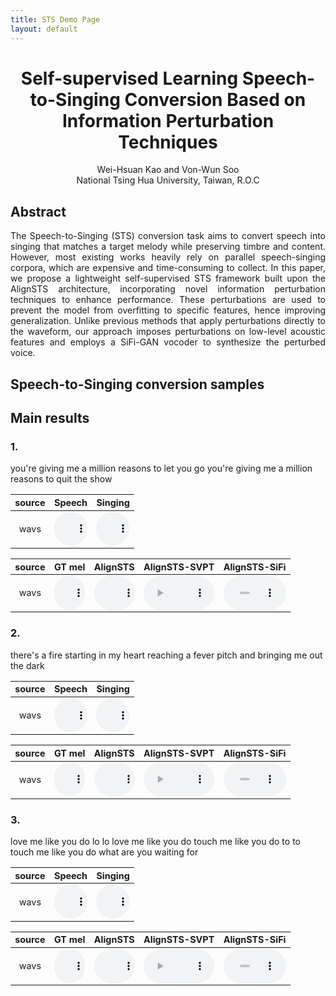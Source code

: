 ```yaml
---
title: STS Demo Page
layout: default
---
```


<style>
.main-content {
  max-width: 90%;
  width: 90%;
  margin: auto;
}
table {
  width: 100%;
  table-layout: fixed;
}
table th, table td {
  word-wrap: break-word;
  font-size: 0.9em;
  text-align: center;
}
audio {
  width: 100%;
  max-width: 200px;
}
</style>

# <center>Self-supervised Learning Speech-to-Singing Conversion Based on Information Perturbation Techniques</center>

<center>Wei-Hsuan Kao and Von-Wun Soo</center>
<center>National Tsing Hua University, Taiwan, R.O.C</center>

## Abstract
<div style="text-align: justify">The Speech-to-Singing (STS) conversion task aims to convert speech into singing that matches a target melody while preserving timbre and content. However, most existing works heavily rely on parallel speech-singing corpora, which are expensive and time-consuming to collect. In this paper, we propose a lightweight self-supervised STS framework built upon the AlignSTS architecture, incorporating novel information perturbation techniques to enhance performance. These perturbations are used to prevent the model from overfitting to specific features, hence improving generalization. Unlike previous methods that apply perturbations directly to the waveform, our approach imposes perturbations on low-level acoustic features and employs a SiFi-GAN vocoder to synthesize the perturbed voice.</div>

## Speech-to-Singing conversion samples

## Main results

### 1. 
you're giving me a million reasons to let you go you're giving me a million reasons to quit the show 
<table>
  <thread>
    <tr>
      <th>source</th>
      <th>Speech</th>
      <th>Singing</th>
    </tr>
  </thread>
  <tbody>
    <tr>
      <td>wavs</td>
      <td><audio controls src="wavs/speech-2.wav"></audio></td>
      <td><audio controls src="wavs/sing-2.wav"></audio></td>
    </tr>
  </tbody>
</table>

<table>
  <thread>
    <tr>
      <th>source</th>
      <th>GT mel</th>
      <th>AlignSTS</th>
      <th>AlignSTS-SVPT</th>
      <th>AlignSTS-SiFi</th>
    </tr>
  </thread>
  <tbody>
    <tr>
      <td>wavs</td>
      <td><audio controls src="wavs/GT mel-2.wav"></audio></td>
      <td><audio controls src="wavs/AlignSTS-2.wav"></audio></td>
      <td><audio controls src="wavs/AlignSTS-SVPT-2.wav"></audio></td>
      <td><audio controls src="wavs/AlignSTS-SiFi-2.wav"></audio></td>
    </tr>
  </tbody>
</table>

### 2. 
there's a fire starting in my heart reaching a fever pitch and bringing me out the dark 
<table>
  <thread>
    <tr>
      <th>source</th>
      <th>Speech</th>
      <th>Singing</th>
    </tr>
  </thread>
  <tbody>
    <tr>
      <td>wavs</td>
      <td><audio controls src="wavs/speech-8.wav"></audio></td>
      <td><audio controls src="wavs/sing-8.wav"></audio></td>
    </tr>
  </tbody>
</table>

<table>
  <thread>
    <tr>
      <th>source</th>
      <th>GT mel</th>
      <th>AlignSTS</th>
      <th>AlignSTS-SVPT</th>
      <th>AlignSTS-SiFi</th>
    </tr>
  </thread>
  <tbody>
    <tr>
      <td>wavs</td>
      <td><audio controls src="wavs/GT mel-8.wav"></audio></td>
      <td><audio controls src="wavs/AlignSTS-8.wav"></audio></td>
      <td><audio controls src="wavs/AlignSTS-SVPT-8.wav"></audio></td>
      <td><audio controls src="wavs/AlignSTS-SiFi-8.wav"></audio></td>
    </tr>
  </tbody>
</table>

### 3. 
love me like you do lo lo love me like you do touch me like you do to to touch me like you do what are you waiting for 
<table>
  <thread>
    <tr>
      <th>source</th>
      <th>Speech</th>
      <th>Singing</th>
    </tr>
  </thread>
  <tbody>
    <tr>
      <td>wavs</td>
      <td><audio controls src="wavs/speech-10.wav"></audio></td>
      <td><audio controls src="wavs/sing-10.wav"></audio></td>
    </tr>
  </tbody>
</table>

<table>
  <thread>
    <tr>
      <th>source</th>
      <th>GT mel</th>
      <th>AlignSTS</th>
      <th>AlignSTS-SVPT</th>
      <th>AlignSTS-SiFi</th>
    </tr>
  </thread>
  <tbody>
    <tr>
      <td>wavs</td>
      <td><audio controls src="wavs/GT mel-10.wav"></audio></td>
      <td><audio controls src="wavs/AlignSTS-10.wav"></audio></td>
      <td><audio controls src="wavs/AlignSTS-SVPT-10.wav"></audio></td>
      <td><audio controls src="wavs/AlignSTS-SiFi-10.wav"></audio></td>
    </tr>
  </tbody>
</table>
